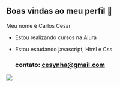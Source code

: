 ## Boas vindas ao meu perfil 💙
 
Meu nome é Carlos Cesar
- Estou realizando cursos na Alura
- Estou estudando javascript, Html e Css.

  ### contato: cesynha@gmail.com
![](https://media.tenor.com/bJr-pbEcExIAAAAj/ryu-street-fighter.gif)
  
